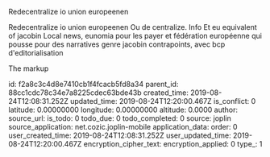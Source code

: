 Redecentralize io union europeenen

Redecentralize io union europeenen
Ou de centralize. Info
Et eu equivalent of jacobin
Local news, eunomia pour les payer et fédération européenne qui pousse pour des narratives genre jacobin contrapoints, avec bcp d'editorialisation

The markup

id: f2a8c3c4d8e7410cb1f4fcacb5fd8a34
parent_id: 88cc1cdc78c34e7a8225cdec63bde43b
created_time: 2019-08-24T12:08:31.252Z
updated_time: 2019-08-24T12:20:00.467Z
is_conflict: 0
latitude: 0.00000000
longitude: 0.00000000
altitude: 0.0000
author: 
source_url: 
is_todo: 0
todo_due: 0
todo_completed: 0
source: joplin
source_application: net.cozic.joplin-mobile
application_data: 
order: 0
user_created_time: 2019-08-24T12:08:31.252Z
user_updated_time: 2019-08-24T12:20:00.467Z
encryption_cipher_text: 
encryption_applied: 0
type_: 1
